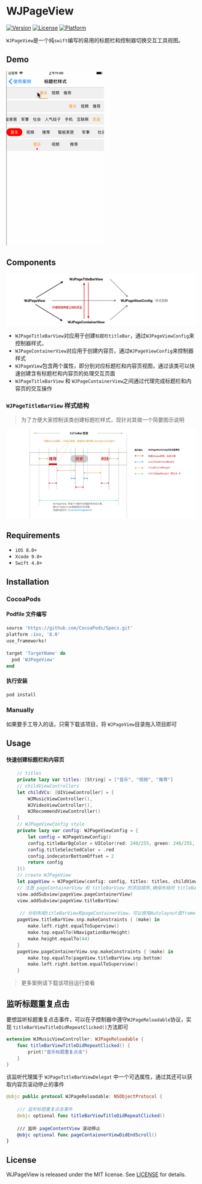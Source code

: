 # WJPageView

[![Version](https://img.shields.io/cocoapods/v/WJPageView.svg?style=flat)](http://cocoapods.org/pods/DNSPageView)
[![License](https://img.shields.io/cocoapods/l/WJPageView.svg?style=flat)](http://cocoapods.org/pods/DNSPageView)
[![Platform](https://img.shields.io/cocoapods/p/DNSPageView.svg?style=flat)](http://cocoapods.org/pods/WJPageView)

`WJPageView`是一个纯`swift`编写的易用的标题栏和控制器切换交互工具视图。



## Demo

![Demo](https://github.com/WJCha/WJPageView/blob/master/Resource/titledemo.gif)



## Components

![Components](https://github.com/WJCha/WJPageView/blob/master/Resource/结构.jpg)

- `WJPageTitleBarView`对应用于创建`标题栏titleBar`，通过`WJPageViewConfig`来控制器样式，
- `WJPageContainerView`对应用于创建内容页，通过`WJPageViewConfig`来控制器样式
- `WJPageView`包含两个属性，即分别对应标题栏和内容页视图，通过该类可以快速创建含有标题栏和内容页的处理交互页面
- `WJPageTitleBarView` 和 `WJPageContainerView`之间通过代理完成标题栏和内容页的交互操作

### `WJPageTitleBarView` 样式结构

> 为了方便大家控制该类创建标题栏样式，现针对其做一个简要图示说明

![titleBarView](https://github.com/WJCha/WJPageView/blob/master/Resource/titleBarView.jpg)



## Requirements

- `iOS 8.0+`
- `Xcode 9.0+`
- `Swift 4.0+`



## Installation

### CocoaPods

#### Podfile 文件编写
```ruby
source 'https://github.com/CocoaPods/Specs.git'
platform :ios, '8.0'
use_frameworks!

target 'TargetName' do
  pod 'WJPageView'
end
```
#### 执行安装
`pod install`

### Manually

如果要手工导入的话，只需下载该项目，将 `WJPageView`目录拖入项目即可



## Usage

#### 快速创建标题栏和内容页

```swift
    // titles
    private lazy var titles: [String] = ["音乐", "视频", "推荐"]
    // childViewControllers
    let childVCs: [UIViewController] = [
        WJMusicViewController(),
        WJVideoViewController(),
        WJRecommendViewController()
    ]
    // WJPageViewConfig style
    private lazy var config: WJPageViewConfig = {
        let config = WJPageViewConfig()
        config.titleBarBgColor = UIColor(red: 240/255, green: 240/255, blue: 240/255, alpha: 1.0)
        config.titleSelectedColor = .red
        config.indecatorBottomOffset = 2
        return config
    }()
    // create WJPageView
    let pageView = WJPageView(config: config, titles: titles, childViewControllers: childVCs)
    // 注意 pageContainerView 和 titleBarView 的添加顺序,确保布局时 titleBarView 不会被 pageContainerView 遮盖
    view.addSubview(pageView.pageContainerView)
    view.addSubview(pageView.titleBarView)

     // 分别布局titleBarView和pageContainerView，可以使用Autolayout或frame布局
    pageView.titleBarView.snp.makeConstraints { (make) in
        make.left.right.equalToSuperview()
        make.top.equalTo(kNavigationBarHeight)
        make.height.equalTo(44)
    }
    pageView.pageContainerView.snp.makeConstraints { (make) in
        make.top.equalTo(pageView.titleBarView.snp.bottom)
        make.left.right.bottom.equalToSuperview()
    }
```

> 更多案例请下载该项目运行查看



## 监听标题重复点击

要想监听标题重复点击事件，可以在子控制器中遵守`WJPageReloadable`协议，实现 `titleBarViewTitleDidRepeatClicked()`方法即可

```swift
extension WJMusicViewController: WJPageReloadable {
    func titleBarViewTitleDidRepeatClicked() {
        print("音乐标题重复点击")
    }
}
```

该监听代理属于 `WJPageTitleBarViewDelegat` 中一个可选属性，通过其还可以获取内容页滚动停止的事件

```swift
@objc public protocol WJPageReloadable: NSObjectProtocol {
    
    /// 监听标题重复点击事件
    @objc optional func titleBarViewTitleDidRepeatClicked()
    
    /// 监听 pageContentView 滚动停止
    @objc optional func pageContaionerViewDidEndScroll()
}
```

## License

WJPageView is released under the MIT license. See [LICENSE](https://github.com/WJCha/WJPageView/blob/master/LICENSE) for details.
